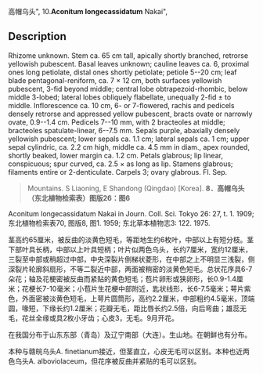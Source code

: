 高帽乌头",
10.**Aconitum longecassidatum** Nakai",

## Description
Rhizome unknown. Stem ca. 65 cm tall, apically shortly branched, retrorse yellowish pubescent. Basal leaves unknown; cauline leaves ca. 6, proximal ones long petiolate, distal ones shortly petiolate; petiole 5--20 cm; leaf blade pentagonal-reniform, ca. 7 × 12 cm, both surfaces yellowish pubescent, 3-fid beyond middle; central lobe obtrapezoid-rhombic, below middle 3-lobed; lateral lobes obliquely flabellate, unequally 2-fid ± to middle. Inflorescence ca. 10 cm, 6- or 7-flowered, rachis and pedicels densely retrorse and appressed yellow pubescent, bracts ovate or narrowly ovate, 0.9--1.4 cm. Pedicels 7--10 mm, with 2 bracteoles at middle; bracteoles spatulate-linear, 6--7.5 mm. Sepals purple, abaxially densely yellowish pubescent; lower sepals ca. 1.1 cm; lateral sepals ca. 1 cm; upper sepal cylindric, ca. 2.2 cm high, middle ca. 4.5 mm in diam., apex rounded, shortly beaked, lower margin ca. 1.2 cm. Petals glabrous; lip linear, conspicuous; spur curved, ca. 2.5 × as long as lip. Stamens glabrous; filaments entire or 2-denticulate. Carpels 3; ovary glabrous. Fl. Sep.

> Mountains. S Liaoning, E Shandong (Qingdao) [Korea].
**8．高帽乌头（东北植物检索表）图版26：图6**

Aconitum longecassidatum Nakai in Journ. Coll. Sci. Tokyo 26: 27, t. 1. 1909; 东北植物检索表70, 图版8, 图1. 1959; 东北草本植物志3: 122. 1975.

茎高约65厘米，被反曲的淡黄色短毛，等距地生约6枚叶，中部以上有短分枝。茎下部叶具长柄，中部以上叶具短柄；叶片似两色乌头，长约7厘米，宽约12厘米，三裂至中部或稍超过中部，中央深裂片倒梯状菱形，在中部之上不明显三浅裂，侧深裂片轮廓斜扇形，不等二裂近中部，两面被稍密的淡黄色短毛。总状花序具6-7朵花；轴及花梗密被反曲而紧贴的黄色短毛；苞片卵形或狭卵形，长0.9-1.4厘米；花梗长7-10毫米；小苞片生花梗中部附近，匙状线形，长6-7.5毫米；萼片紫色，外面密被淡黄色短毛，上萼片圆筒形，高约2.2厘米，中部粗约4.5毫米，顶端圆，喙短，下缘长约1.2厘米；花瓣无毛，距比唇长约2.5倍，向后弯曲；雄蕊无毛，花丝全缘或具2枚小牙齿；心皮3，无毛。9月开花。

在我国分布于山东东部（青岛）及辽宁南部（大连）。生山地。在朝鲜也有分布。

本种与赣皖乌头A. finetianum接近，但茎直立，心皮无毛可以区别。本种也近两色乌头A. alboviolaceum，但花序被反曲并紧贴的毛可以区别。
